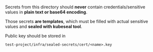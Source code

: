 Secrets from this directory should **never** contain credentials/sensitive values in **plain text or base64 encoding**. 

Those secrets **are templates**, which must be filled with actual sensitive values and **sealed with kubeseal tool**.

Public key should be stored in 
```
test-project/infra/sealed-secrets/cert/<name>.key
```